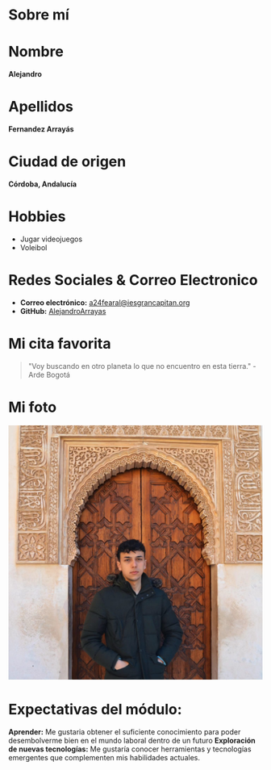 # Sobre mí

# Nombre
**Alejandro**

# Apellidos
**Fernandez Arrayás**

# Ciudad de origen
**Córdoba, Andalucía**

# Hobbies
- Jugar videojuegos
- Voleibol

# Redes Sociales & Correo Electronico
- **Correo electrónico:** a24fearal@iesgrancapitan.org
- **GitHub:** [AlejandroArrayas](https://github.com/AlejandroArrayas)

# Mi cita favorita
> "Voy buscando en otro planeta lo que no encuentro en esta tierra." - Arde Bogotá

# Mi foto
![Foto mia](./image.jpeg)

# Expectativas del módulo:
**Aprender:** Me gustaria obtener el suficiente conocimiento para poder desembolverme bien en el mundo laboral dentro de un futuro 
**Exploración de nuevas tecnologías:** Me gustaría conocer herramientas y tecnologías emergentes que complementen mis habilidades actuales.
